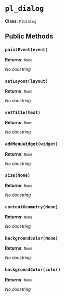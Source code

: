 # `pl_dialog`

**Class:** `PlDialog`

## Public Methods

### `paintEvent(event)`
**Returns:** `None`

_No docstring_

### `setLayout(layout)`
**Returns:** `None`

_No docstring_

### `setTitle(text)`
**Returns:** `None`

_No docstring_

### `addMenuWidget(widget)`
**Returns:** `None`

_No docstring_

### `size(None)`
**Returns:** `None`

_No docstring_

### `contentGeometry(None)`
**Returns:** `None`

_No docstring_

### `backgroundColor(None)`
**Returns:** `None`

_No docstring_

### `backgroundColor(color)`
**Returns:** `None`

_No docstring_